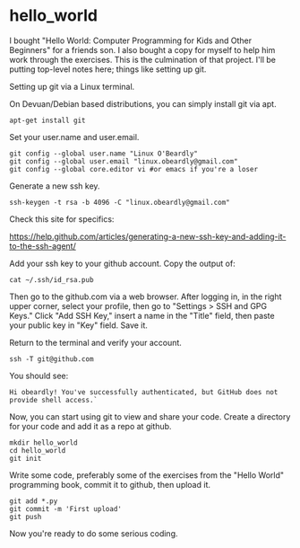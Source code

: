 # hello_world

I bought "Hello World: Computer Programming for Kids and Other Beginners" for a friends son.  I also bought a copy for myself to help him work through the exercises.  This is the culmination of that project. I'll be putting top-level notes here; things like setting up git. 

Setting up git via a Linux terminal.  

On Devuan/Debian based distributions, you can simply install git via apt. 

	apt-get install git

Set your user.name and user.email.

	git config --global user.name "Linux O'Beardly"
	git config --global user.email "linux.obeardly@gmail.com"
	git config --global core.editor vi #or emacs if you're a loser

Generate a new ssh key. 

	ssh-keygen -t rsa -b 4096 -C "linux.obeardly@gmail.com"

Check this site for specifics:

https://help.github.com/articles/generating-a-new-ssh-key-and-adding-it-to-the-ssh-agent/

Add your ssh key to your github account. Copy the output of: 

	cat ~/.ssh/id_rsa.pub

Then go to the github.com via a web browser. After logging in, in the right upper corner, select your profile, then go to "Settings > SSH and GPG Keys." Click "Add SSH Key," insert a name in the "Title" field, then paste your public key in "Key" field.  Save it.  

Return to the terminal and verify your account. 

	ssh -T git@github.com

You should see: 

	Hi obeardly! You've successfully authenticated, but GitHub does not 
	provide shell access.` 

Now, you can start using git to view and share your code. Create a directory for your code and add it as a repo at github.  

	mkdir hello_world
	cd hello_world
	git init

Write some code, preferably some of the exercises from the "Hello World" programming book, commit it to github, then upload it. 

	git add *.py
	git commit -m 'First upload'
	git push
	
Now you're ready to do some serious coding. 
